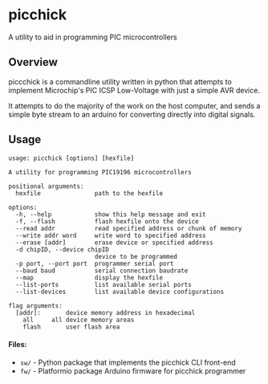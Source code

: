 # picchick
A utility to aid in programming PIC microcontrollers


## Overview

piccchick is a commandline utility written in python that attempts to implement Microchip's PIC ICSP Low-Voltage with just a simple AVR device.

It attempts to do the majority of the work on the host computer, and sends a simple byte stream to an arduino for converting directly into digital signals.

## Usage

```
usage: picchick [options] [hexfile]

A utility for programming PIC19196 microcontrollers

positional arguments:
  hexfile               path to the hexfile

options:
  -h, --help            show this help message and exit
  -f, --flash           flash hexfile onto the device
  --read addr           read specified address or chunk of memory
  --write addr word     write word to specified address
  --erase [addr]        erase device or specified address
  -d chipID, --device chipID
                        device to be programmed
  -p port, --port port  programmer serial port
  --baud baud           serial connection baudrate
  --map                 display the hexfile
  --list-ports          list available serial ports
  --list-devices        list available device configurations

flag arguments:
  [addr]:		device memory address in hexadecimal
	all		all device memory areas
	flash		user flash area
```


#### Files:
- `sw/` - Python package that implements the picchick CLI front-end
- `fw/` - Platformio package Arduino firmware for picchick programmer

